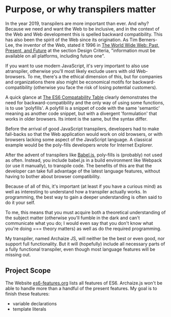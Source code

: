 # Purpose, or why transpilers matter

In the year 2019, transpilers are more important than ever. And why? 
Because we need and want the Web to be inclusive, and in the context of
the Web and Web development this is spelled backward compatibility. This
has also been the spirit of the Web since its origination. As Tim Berners-Lee,
the inventor of the Web, stated it 1996 in [The World Wide Web: Past, Present, and Future](https://www.w3.org/People/Berners-Lee/1996/ppf.html)
at the section Design Criteria, "information must be available on all
platforms, including future one".

If you want to use modern JavaScript, it's very important to also use atranspiler, otherwise
you'll most likely exclude users with old Web-browsers. To me, there's a 
the ethical dimension of this, but for companies and organizations there also might
be economical motifs for backward-compatibility (otherwise you face the risk
of losing potential customers).

A quick glance at [The ES6 Compatability Table](https://kangax.github.io/compat-table/es6/)
clearly demonstrates the need for backward-compatibility and the only way of
using some functions, is to use 'polyfills'. A polyfill is a snippet of code
with the same 'semantic' meaning as another code snippet, but with a divergent
'formulation' that works in older browsers. Its intent is the same, but the syntax differ. 

Before the arrival of good JavaScript transpilers, developers had
to make fall-backs so that the Web application would work on old browsers, or with
 browsers lacking some aspect of the JavaScript language. A classical example would
be the poly-fills developers wrote for Internet Explorer.

After the advent of transpilers like [Babel.js](https://babeljs.io/), poly-fills is 
(probably) not used as often. Instead, you include babel.js in a build environment
like Webpack (or use it manually), to transpile code. The benefits of this are that
 the developer can take full advantage of the latest language features, 
without having to bother about browser compatibility.

Because of all of this, it's important (at least if you have a curious mind) as 
well as interesting to understand how a transpiler actually works. In programming, 
the best way to gain a deeper understanding is often said to do it your self. 

To me, this means that you must acquire both a theoretical understanding of the 
subject matter (otherwise you'll fumble in the dark and can't communicate what you do; I 
would even say that you don't know what you're doing === theory matters) as 
well as do the required programming. 

My transpiler, named Archaize JS, will neither be the best or even good, nor support
full functionality. But it will (hopefully) include all necessary parts of a fully
functional transpiler, even though most language features will be missing out.


## Project Scope

The Website [es6-features.org](es6-features.org) lists all features of ES6. Archaize.js
won't be able to handle more than a handful of the present features. My goal is to 
finish these features:

* variable declarations 
* template literals



